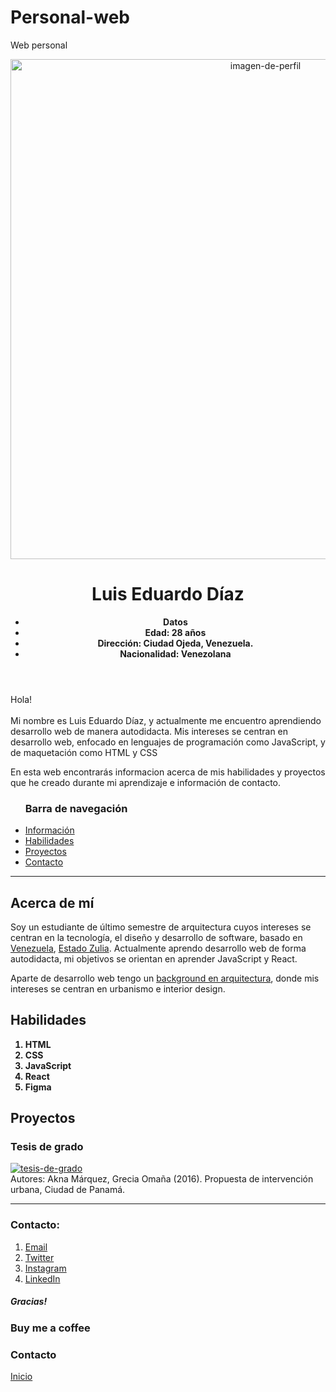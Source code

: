 # Personal-web
Web personal
<!DOCTYPE html>
<html lang="en-US">
  <head>
    <meta charset="UTF-8">
    <title>Portfolio Luis Díaz</title>
    <link rel="stylesheet" type="text/css" href="styles.css">
  </head>
  <body>
    <header>
     <section class="botones-principales">   
       <!-- Aqui quiero agregar botones como "About me" "Contact" y otros-->
     </section>
      <a target="_blank" href="https://www.linkedin.com/in/luiseduardodiazv/"><img class="imagen-de-perfil" src="https://www.notion.so/image/https%3A%2F%2Fs3-us-west-2.amazonaws.com%2Fpublic.notion-static.com%2F42bdc3e0-7c8f-48b8-ba88-8497dcc0b36b%2Fphoto_2020-12-05_14-51-59.jpg?width=180&userId=2df478bb-ed80-4268-838b-761757425b08&cache=v2" width="800px" height="800px" alt="imagen-de-perfil" id="top"></a>
      <h1 class="encabezado-principal"><strong>Luis Eduardo Díaz</strong></h1>
      <side>
        <ul class="un-list">
          <strong>
            <li>Datos</li>
            <li>Edad: 28 años</li>
            <li>Dirección: Ciudad Ojeda, Venezuela.</li>
            <li>Nacionalidad: Venezolana</li>
          </strong> 
        </ul>
      </side>
    </header> 
      <!-- Mejorar mi presentación -->
    <main class="presentacion">
      <p>Hola!<br><br>Mi nombre es Luis Eduardo Díaz, y actualmente me encuentro aprendiendo desarrollo web de manera autodidacta. Mis intereses se centran en desarrollo web, enfocado en lenguajes de programación como JavaScript, y de maquetación como HTML y CSS</p>
      <p>En esta web encontrarás informacion acerca de mis habilidades y proyectos que he creado durante mi aprendizaje e información de contacto.</p>
    </main>
    <nav>
      <ul class="un-list-dos">
        <h3>Barra de navegación</h3>
        <li><a class="list-dos" href="#informacion">Información</a></li>
        <li><a class="list-dos" href="#habilidades">Habilidades</a></li>
        <li><a class="list-dos" href="#proyectos">Proyectos</a></li>
        <li><a class="list-dos" href="#contacto">Contacto</a></li>
      </ul>
    </nav>
    <hr>
    <section>
      <article>
        <h2 id="informacion">Acerca de mí</h2>
        <p class="descripcion-uno">Soy un estudiante de último semestre de arquitectura cuyos intereses se centran en la tecnología, el diseño y desarrollo de software, basado en <u>Venezuela</u>, <a target="_blank" href="https://www.instagram.com/p/CUiMed4lFDS/">Estado Zulia</a>. Actualmente aprendo desarrollo web de forma autodidacta, mi objetivos se orientan en aprender JavaScript y React.</p>
        <!-- mejorar redaccion de la presentacion -->
        <p class="descripcion-dos">Aparte de desarrollo web tengo un <u>background en arquitectura</u>, donde mis intereses se centran en urbanismo e interior design.</p>
      </article>
    </section>
    <section>
      <article>
        <h2 id="habilidades">Habilidades</h2>
        <ol class="list-ord-1">
          <strong>
            <li>HTML</li>
            <li>CSS</li>
            <li>JavaScript</li>
            <li>React</li>
            <li>Figma</li>
          </strong>
        </ol>
      </article>
    </section>
    <section>
      <article>
        <h2 id="proyectos">Proyectos</h2>
        <h3 class="tesis">Tesis de grado</h3>
        <!-- Ejemplo de tesis hasta terminar la mia -->
        <a target="_blank" href="http://www.aknamarquez.com/manuelespinosainterv"><img src="https://images.squarespace-cdn.com/content/v1/575c3eec746fb9ca8e92d938/1466957193221-X8OTI2C8E6AI5O7UFNDB/zBoulevard+comercial.png?format=2500w" alt="tesis-de-grado"></a>
        <figcaption>Autores: Akna Márquez, Grecia Omaña (2016). Propuesta de intervención urbana, Ciudad de Panamá.</figcaption>
      </article>
    </section>
    <footer>
      <!-- agregar un encabezado -->
      <hr>
      <h3 id="contacto">Contacto:</h3>
        <ol class="ult-list">
          <li><a class="sub" target="_blank" href="#">Email</a></li>
          <li><a class="sub" target="_blank" href="https://twitter.com/naval/status/1002103360646823936">Twitter</a></li>
          <li><a class="sub" target="_blank" href="https://www.instagram.com/luiseduardodvz/">Instagram</a>
          </li>
          <li><a class="sub" target="_blank" href="https://www.linkedin.com/in/luiseduardodiazv/">LinkedIn</a></li>
        </ol>
    </footer>
    <!-- padding and margin -->
    <h5 class="texto-incrustado">Gracias!</h5>
    <div class="box black-box">
      <h3 class="box caja-amarilla">Buy me a coffee</h3>
      <h3 class="box caja-azul">Contacto</h3>
    </div>
    <!-- padding and margin -->
    <!-- arreglar este "inicio" -->
    <section class="boton-inicio">
        <a href="#top">Inicio</a>
    </div>
  </body>
</html>
